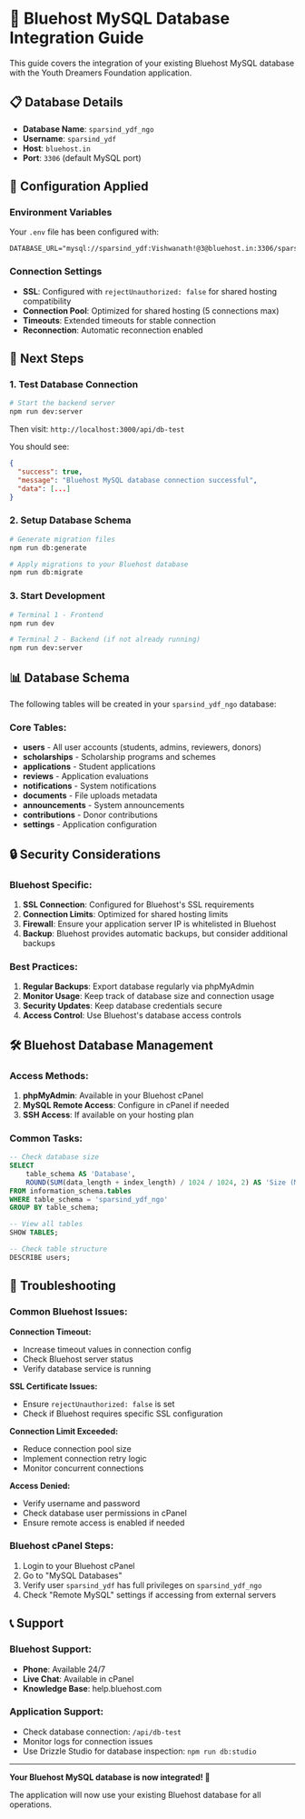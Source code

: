 # 🐬 Bluehost MySQL Database Integration Guide

This guide covers the integration of your existing Bluehost MySQL database with the Youth Dreamers Foundation application.

## 📋 Database Details

- **Database Name**: `sparsind_ydf_ngo`
- **Username**: `sparsind_ydf`
- **Host**: `bluehost.in`
- **Port**: `3306` (default MySQL port)

## 🔧 Configuration Applied

### Environment Variables
Your `.env` file has been configured with:
```env
DATABASE_URL="mysql://sparsind_ydf:Vishwanath!@3@bluehost.in:3306/sparsind_ydf_ngo"
```

### Connection Settings
- **SSL**: Configured with `rejectUnauthorized: false` for shared hosting compatibility
- **Connection Pool**: Optimized for shared hosting (5 connections max)
- **Timeouts**: Extended timeouts for stable connection
- **Reconnection**: Automatic reconnection enabled

## 🚀 Next Steps

### 1. Test Database Connection
```bash
# Start the backend server
npm run dev:server
```

Then visit: `http://localhost:3000/api/db-test`

You should see:
```json
{
  "success": true,
  "message": "Bluehost MySQL database connection successful",
  "data": [...]
}
```

### 2. Setup Database Schema
```bash
# Generate migration files
npm run db:generate

# Apply migrations to your Bluehost database
npm run db:migrate
```

### 3. Start Development
```bash
# Terminal 1 - Frontend
npm run dev

# Terminal 2 - Backend (if not already running)
npm run dev:server
```

## 📊 Database Schema

The following tables will be created in your `sparsind_ydf_ngo` database:

### Core Tables:
- **users** - All user accounts (students, admins, reviewers, donors)
- **scholarships** - Scholarship programs and schemes
- **applications** - Student applications
- **reviews** - Application evaluations
- **notifications** - System notifications
- **documents** - File uploads metadata
- **announcements** - System announcements
- **contributions** - Donor contributions
- **settings** - Application configuration

## 🔒 Security Considerations

### Bluehost Specific:
1. **SSL Connection**: Configured for Bluehost's SSL requirements
2. **Connection Limits**: Optimized for shared hosting limits
3. **Firewall**: Ensure your application server IP is whitelisted in Bluehost
4. **Backup**: Bluehost provides automatic backups, but consider additional backups

### Best Practices:
1. **Regular Backups**: Export database regularly via phpMyAdmin
2. **Monitor Usage**: Keep track of database size and connection usage
3. **Security Updates**: Keep database credentials secure
4. **Access Control**: Use Bluehost's database access controls

## 🛠️ Bluehost Database Management

### Access Methods:
1. **phpMyAdmin**: Available in your Bluehost cPanel
2. **MySQL Remote Access**: Configure in cPanel if needed
3. **SSH Access**: If available on your hosting plan

### Common Tasks:
```sql
-- Check database size
SELECT 
    table_schema AS 'Database',
    ROUND(SUM(data_length + index_length) / 1024 / 1024, 2) AS 'Size (MB)'
FROM information_schema.tables 
WHERE table_schema = 'sparsind_ydf_ngo'
GROUP BY table_schema;

-- View all tables
SHOW TABLES;

-- Check table structure
DESCRIBE users;
```

## 🚨 Troubleshooting

### Common Bluehost Issues:

**Connection Timeout:**
- Increase timeout values in connection config
- Check Bluehost server status
- Verify database service is running

**SSL Certificate Issues:**
- Ensure `rejectUnauthorized: false` is set
- Check if Bluehost requires specific SSL configuration

**Connection Limit Exceeded:**
- Reduce connection pool size
- Implement connection retry logic
- Monitor concurrent connections

**Access Denied:**
- Verify username and password
- Check database user permissions in cPanel
- Ensure remote access is enabled if needed

### Bluehost cPanel Steps:
1. Login to your Bluehost cPanel
2. Go to "MySQL Databases"
3. Verify user `sparsind_ydf` has full privileges on `sparsind_ydf_ngo`
4. Check "Remote MySQL" settings if accessing from external servers

## 📞 Support

### Bluehost Support:
- **Phone**: Available 24/7
- **Live Chat**: Available in cPanel
- **Knowledge Base**: help.bluehost.com

### Application Support:
- Check database connection: `/api/db-test`
- Monitor logs for connection issues
- Use Drizzle Studio for database inspection: `npm run db:studio`

---

**Your Bluehost MySQL database is now integrated! 🎉**

The application will now use your existing Bluehost database for all operations.